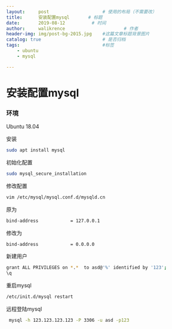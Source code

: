 ```yaml
---
layout:     post   				    # 使用的布局（不需要改）
title:    	安装配置mysql		# 标题 
date:       2019-08-12			# 时间
author:     walikrence 						# 作者
header-img: img/post-bg-2015.jpg 	#这篇文章标题背景图片
catalog: true 						# 是否归档
tags:								#标签
    - ubuntu
    - mysql

---
```

# 安装配置mysql

### 环境
Ubuntu 18.04

安装
```sh
sudo apt install mysql
```
初始化配置
```sh
sudo mysql_secure_installation
```

修改配置
```sh
vim /etc/mysql/mysql.conf.d/mysqld.cn
```
原为
```sh
bind-address            = 127.0.0.1
```
修改为
```sh
bind-address            = 0.0.0.0
```

新建用户
 
```sh
grant ALL PRIVILEGES on *.*  to asd@'%' identified by '123';
\q
```

重启mysql
```sh
/etc/init.d/mysql restart
```

远程登陆mysql
```sh
 mysql -h 123.123.123.123 -P 3306 -u asd -p123
```